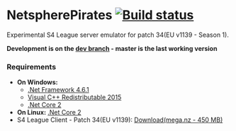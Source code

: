 # NetspherePirates [![Build status](https://ci.appveyor.com/api/projects/status/xih9n36ar655rayl/branch/master?svg=true)](https://ci.appveyor.com/project/wtfblub/netspherepirates/branch/master)
Experimental S4 League server emulator for patch 34(EU v1139 - Season 1).

**Development is on the [dev branch](https://github.com/wtfblub/NetspherePirates/tree/dev) - master is the last working version**

### Requirements
* **On Windows:**
  * [.Net Framework 4.6.1](https://www.microsoft.com/en-us/download/details.aspx?id=49981)
  * [Visual C++ Redistributable 2015](https://www.microsoft.com/en-us/download/details.aspx?id=48145)
  * [.Net Core 2](https://www.microsoft.com/net/core)
* **On Linux:** [.Net Core 2](https://www.microsoft.com/net/core)
* S4 League Client - Patch 34(EU v1139): [Download(mega.nz - 450 MB)](https://mega.nz/#!yYMGFYiZ!NTbARFyS8EVjItp1nNTZD9-0WJDO2uK_08ajWoTaUwo)
